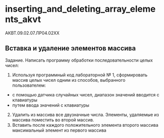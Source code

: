 # inserting_and_deleting_array_elements_akvt
АКВТ.09.02.07.ЛР04.02ХХ

## Вставка и удаление элементов массива 

Задание. Написать программу обработки  последовательности целых чисел:
1. Используя программный код лабораторной № 1, сформировать массив целых чисел одним из способов, выбранного пользователем:
*	с помощью датчика случайных чисел,  диапазон значений вводится с клавиатуры
*	путем ввода значений с клавиатуры
2.	Удалить из массива все двузначные числа. Элементы, удаляемые из массива поместить во второй массив.
3.	Вставить после каждого положительного элемента второго массива максимальный элемент из первого массива
